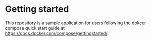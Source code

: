 # Getting started

This repository is a sample application for users following the dokcer compose quick start guide at https://docs.docker.com/compose/gettingstarted/.
